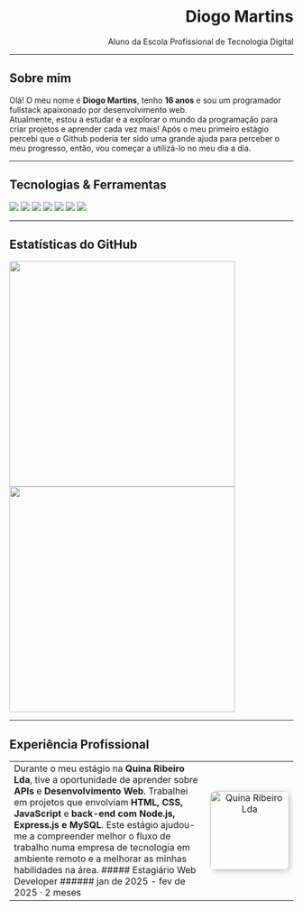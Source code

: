 <h1 align="Right">Diogo Martins</h1>

<p align="Right">
  Aluno da Escola Profissional de Tecnologia Digital
</p>

---

## Sobre mim
Olá! O meu nome é **Diogo Martins**, tenho **16 anos** e sou um programador fullstack apaixonado por desenvolvimento web.  
Atualmente, estou a estudar e a explorar o mundo da programação para criar projetos e aprender cada vez mais! 
Após o meu primeiro estágio percebi que o Github poderia ter sido uma grande ajuda para perceber o meu progresso, então, vou
começar a utilizá-lo no meu dia a dia.

---

##  Tecnologias & Ferramentas
<p align="left">
  <img src="https://img.shields.io/badge/HTML5-E34F26?style=for-the-badge&logo=html5&logoColor=white"/>
  <img src="https://img.shields.io/badge/CSS3-1572B6?style=for-the-badge&logo=css3&logoColor=white"/>
  <img src="https://img.shields.io/badge/JavaScript-F7DF1E?style=for-the-badge&logo=javascript&logoColor=black"/>
  <img src="https://img.shields.io/badge/Node.js-43853D?style=for-the-badge&logo=node.js&logoColor=white"/>
  <img src="https://img.shields.io/badge/Express.js-404D59?style=for-the-badge"/>
  <img src="https://img.shields.io/badge/C%23-239120?style=for-the-badge&logo=c-sharp&logoColor=white"/>
  <img src="https://img.shields.io/badge/MySQL-4479A1?style=for-the-badge&logo=mysql&logoColor=white"/>
</p>

---

##  Estatísticas do GitHub
<p align="left">
  <img src="https://github-readme-stats.vercel.app/api?username=DiogoFilipeMartins&show_icons=true&theme=dark&hide_border=true" width="400px"/>
  <img src="https://github-readme-streak-stats.herokuapp.com/?user=DiogoFilipeMartins&theme=dark&hide_border=true" width="400px"/>
</p>

---

## Experiência Profissional

<table>
  <tr>
    <td width="70%">
      Durante o meu estágio na <strong>Quina Ribeiro Lda</strong>, tive a oportunidade de aprender sobre <strong>APIs</strong> e <strong>Desenvolvimento Web</strong>.  
      Trabalhei em projetos que envolviam <strong>HTML, CSS, JavaScript</strong> e <strong>back-end com Node.js, Express.js e MySQL</strong>.  
      Este estágio ajudou-me a compreender melhor o fluxo de trabalho numa empresa de tecnologia em ambiente remoto e a melhorar as minhas habilidades na área.
      ##### Estagiário Web Developer
      ###### jan de 2025 - fev de 2025 · 2 meses
    </td>
    <td width="30%" align="center">
      <a href="https://quinaribeiro.com" target="_blank">
        <img src="https://encrypted-tbn0.gstatic.com/images?q=tbn:ANd9GcTjebnQooDNc_eGU4e62CSFMFBBwNuDM3m8Rg&s" 
             alt="Quina Ribeiro Lda" width="140px" 
             style="border-radius: 10px; box-shadow: 3px 3px 10px rgba(0,0,0,0.2);"/>
      </a>
    </td>
  </tr>
</table>
